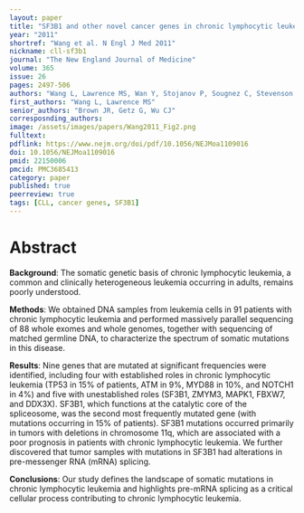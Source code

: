 ```yaml
---
layout: paper
title: "SF3B1 and other novel cancer genes in chronic lymphocytic leukemia"
year: "2011"
shortref: "Wang et al. N Engl J Med 2011"
nickname: cll-sf3b1
journal: "The New England Journal of Medicine"
volume: 365
issue: 26
pages: 2497-506
authors: "Wang L, Lawrence MS, Wan Y, Stojanov P, Sougnez C, Stevenson K, Werner L, Sivachenko A, DeLuca DS, Zhang L, Zhang W, Vartanov AR, Fernandes SM, Goldstein NR, Folco EG, Cibulskis K, Tesar B, Sievers QL, Shefler E, Gabriel S, Hacohen N, Reed R, Meyerson M, Golub TR, Lander ES, Neuberg D, Brown JR, Getz G, Wu CJ"
first_authors: "Wang L, Lawrence MS"
senior_authors: "Brown JR, Getz G, Wu CJ"
corresposnding_authors:
image: /assets/images/papers/Wang2011_Fig2.png
fulltext:
pdflink: https://www.nejm.org/doi/pdf/10.1056/NEJMoa1109016 
doi: 10.1056/NEJMoa1109016
pmid: 22150006
pmcid: PMC3685413
category: paper
published: true
peerreview: true
tags: [CLL, cancer genes, SF3B1]
---
```


# Abstract

**Background**: The somatic genetic basis of chronic lymphocytic leukemia, a common and clinically heterogeneous leukemia occurring in adults, remains poorly understood.

**Methods**: We obtained DNA samples from leukemia cells in 91 patients with chronic lymphocytic leukemia and performed massively parallel sequencing of 88 whole exomes and whole genomes, together with sequencing of matched germline DNA, to characterize the spectrum of somatic mutations in this disease.

**Results**: Nine genes that are mutated at significant frequencies were identified, including four with established roles in chronic lymphocytic leukemia (TP53 in 15% of patients, ATM in 9%, MYD88 in 10%, and NOTCH1 in 4%) and five with unestablished roles (SF3B1, ZMYM3, MAPK1, FBXW7, and DDX3X). SF3B1, which functions at the catalytic core of the spliceosome, was the second most frequently mutated gene (with mutations occurring in 15% of patients). SF3B1 mutations occurred primarily in tumors with deletions in chromosome 11q, which are associated with a poor prognosis in patients with chronic lymphocytic leukemia. We further discovered that tumor samples with mutations in SF3B1 had alterations in pre-messenger RNA (mRNA) splicing.

**Conclusions**: Our study defines the landscape of somatic mutations in chronic lymphocytic leukemia and highlights pre-mRNA splicing as a critical cellular process contributing to chronic lymphocytic leukemia.

